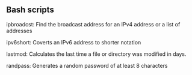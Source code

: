 Bash scripts
-----------------------------------------------------------------
ipbroadcst: Find the broadcast address for an IPv4 address or a list of addresses

ipv6short: Coverts an IPv6 address to shorter notation

lastmod: Calculates the last time a file or directory was modified in days.

randpass: Generates a random password of at least 8 characters
